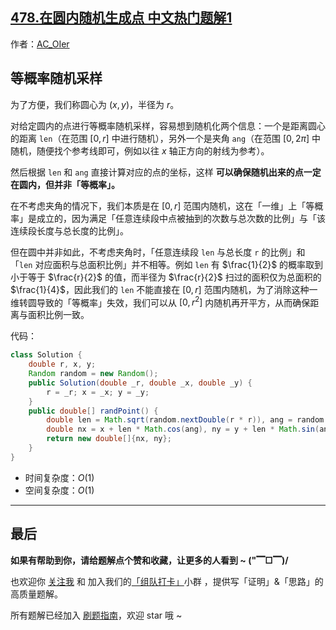 ## [478.在圆内随机生成点 中文热门题解1](https://leetcode.cn/problems/generate-random-point-in-a-circle/solutions/100000/by-ac_oier-btkm)

作者：[AC_OIer](https://leetcode.cn/u/AC_OIer)

## 等概率随机采样

为了方便，我们称圆心为 $(x, y)$，半径为 $r$。

对给定圆内的点进行等概率随机采样，容易想到随机化两个信息：一个是距离圆心的距离 `len`（在范围 $[0, r]$ 中进行随机），另外一个是夹角 `ang`（在范围 $[0, 2\pi]$ 中随机，随便找个参考线即可，例如以往 $x$ 轴正方向的射线为参考）。

然后根据 `len` 和 `ang` 直接计算对应的点的坐标，这样 **可以确保随机出来的点一定在圆内，但并非「等概率」。**

在不考虑夹角的情况下，我们本质是在 $[0, r]$ 范围内随机，这在「一维」上「等概率」是成立的，因为满足「任意连续段中点被抽到的次数与总次数的比例」与「该连续段长度与总长度的比例」。

但在圆中并非如此，不考虑夹角时，「任意连续段 `len` 与总长度 `r` 的比例」和「`len` 对应面积与总面积比例」并不相等。例如 `len` 有 $\frac{1}{2}$ 的概率取到小于等于 $\frac{r}{2}$ 的值，而半径为 $\frac{r}{2}$ 扫过的面积仅为总面积的 $\frac{1}{4}$，因此我们的 `len` 不能直接在 $[0, r]$ 范围内随机，为了消除这种一维转圆导致的「等概率」失效，我们可以从 $[0, r^2]$ 内随机再开平方，从而确保距离与面积比例一致。

代码：
```Java []
class Solution {
    double r, x, y;
    Random random = new Random();
    public Solution(double _r, double _x, double _y) {
        r = _r; x = _x; y = _y;
    }
    public double[] randPoint() {
        double len = Math.sqrt(random.nextDouble(r * r)), ang = random.nextDouble(2 * Math.PI);
        double nx = x + len * Math.cos(ang), ny = y + len * Math.sin(ang);
        return new double[]{nx, ny};
    }
}
```
* 时间复杂度：$O(1)$
* 空间复杂度：$O(1)$

---

## 最后

**如果有帮助到你，请给题解点个赞和收藏，让更多的人看到 ~ ("▔□▔)/**

也欢迎你 [关注我](https://oscimg.oschina.net/oscnet/up-19688dc1af05cf8bdea43b2a863038ab9e5.png) 和 加入我们的[「组队打卡」](https://leetcode-cn.com/u/ac_oier/)小群 ，提供写「证明」&「思路」的高质量题解。

所有题解已经加入 [刷题指南](https://github.com/SharingSource/LogicStack-LeetCode/wiki)，欢迎 star 哦 ~